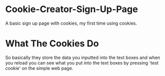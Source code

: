 # Cookie-Creator-Sign-Up-Page
A basic sign up page with cookies, my first time using cookies.

# What The Cookies Do
So basically they store the data you inputted into the text boxes and when you reload you can see what you put into the text boxes by pressing 'test cookie' on the simple web page.
